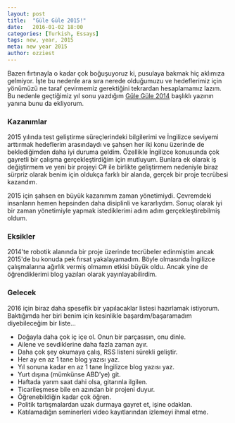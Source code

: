 ```yaml
---
layout: post
title:  "Güle Güle 2015!"
date:   2016-01-02 18:00
categories: [Turkish, Essays]
tags: new, year, 2015
meta: new year 2015
author: ozziest
---
```


Bazen fırtınayla o kadar çok boğuşuyoruz ki, pusulaya bakmak hiç aklımıza gelmiyor. İşte bu nedenle ara sıra nerede olduğumuzu ve hedeflerimiz için yönümüzü ne taraf çevirmemiz gerektiğini tekrardan hesaplamamız lazım. Bu nedenle geçtiğimiz yıl sonu yazdığım [Güle Güle 2014](/personal/2014/12/31/gule-gule-2014/) başlıklı yazının yanına bunu da ekliyorum.

### Kazanımlar

2015 yılında test geliştirme süreçlerindeki bilgilerimi ve İngilizce seviyemi arttırmak hedeflerim arasındaydı ve şahsen her iki konu üzerinde de beklediğimden daha iyi duruma geldim. Özellikle İngilizce konusunda çok gayretli bir çalışma gerçekleştirdiğim için mutluyum. Bunlara ek olarak iş değiştirmem ve yeni bir projeyi C# ile birlikte geliştirmem nedeniyle biraz sürpriz olarak benim için oldukça farklı bir alanda, gerçek bir proje tecrübesi kazandım. 

2015 için şahsen en büyük kazanımım zaman yönetimiydi. Çevremdeki insanların hemen hepsinden daha disiplinli ve kararlıydım. Sonuç olarak iyi bir zaman yönetimiyle yapmak istediklerimi adım adım gerçekleştirebilmiş oldum. 

### Eksikler 

2014'te robotik alanında bir proje üzerinde tecrübeler edinmiştim ancak 2015'de bu konuda pek fırsat yakalayamadım. Böyle olmasında İngilizce çalışmalarına ağırlık vermiş olmamın etkisi büyük oldu. Ancak yine de öğrendiklerimi blog yazıları olarak yayınlayabilirdim.

### Gelecek

2016 için biraz daha spesefik bir yapılacaklar listesi hazırlamak istiyorum. Baktığımda her biri benim için kesinlikle başardım/başaramadım diyebileceğim bir liste...

- Doğayla daha çok iç içe ol. Onun bir parçasısın, onu dinle.
- Ailene ve sevdiklerine daha fazla zaman ayır.
- Daha çok şey okumaya çalış, RSS listeni sürekli geliştir.
- Her ay en az 1 tane blog yazısı yaz.
- Yıl sonuna kadar en az 1 tane İngilizce blog yazısı yaz.
- Yurt dışına (mümkünse ABD'ye) git.
- Haftada yarım saat dahi olsa, gitarınla ilgilen.
- Ticarileşmese bile en azından bir projeni duyur.
- Öğrenebildiğin kadar çok öğren.
- Politik tartışmalardan uzak durmaya gayret et, işine odaklan.
- Katılamadığın seminerleri video kayıtlarından izlemeyi ihmal etme.
